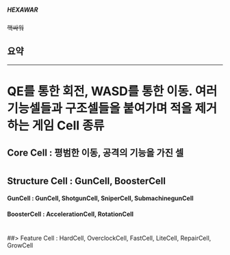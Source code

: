 ##### HEXAWAR
<del>핵싸워</del>

## 요약
-----------
QE를 통한 회전, WASD를 통한 이동.
여러 기능셀들과 구조셀들을 붙여가며 적을 제거하는 게임
Cell 종류
==============

## Core Cell : 평범한 이동, 공격의 기능을 가진 셀
#
## Structure Cell : GunCell, BoosterCell
#### GunCell : GunCell, ShotgunCell, SniperCell, SubmachinegunCell
#### BoosterCell : AccelerationCell, RotationCell
#
##> Feature Cell : HardCell, OverclockCell, FastCell, LiteCell, RepairCell, GrowCell
# 
